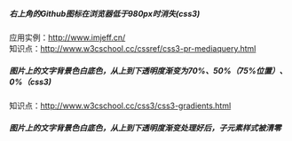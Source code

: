 

##### 右上角的Github图标在浏览器低于980px时消失(css3)
应用实例：http://www.imjeff.cn/<br/>
知识点：http://www.w3cschool.cc/cssref/css3-pr-mediaquery.html
##### 图片上的文字背景色白底色，从上到下透明度渐变为70%、50%（75%位置）、0%（css3)
知识点：http://www.w3cschool.cc/css3/css3-gradients.html
##### 图片上的文字背景色白底色，从上到下透明度渐变处理好后，子元素样式被清零

